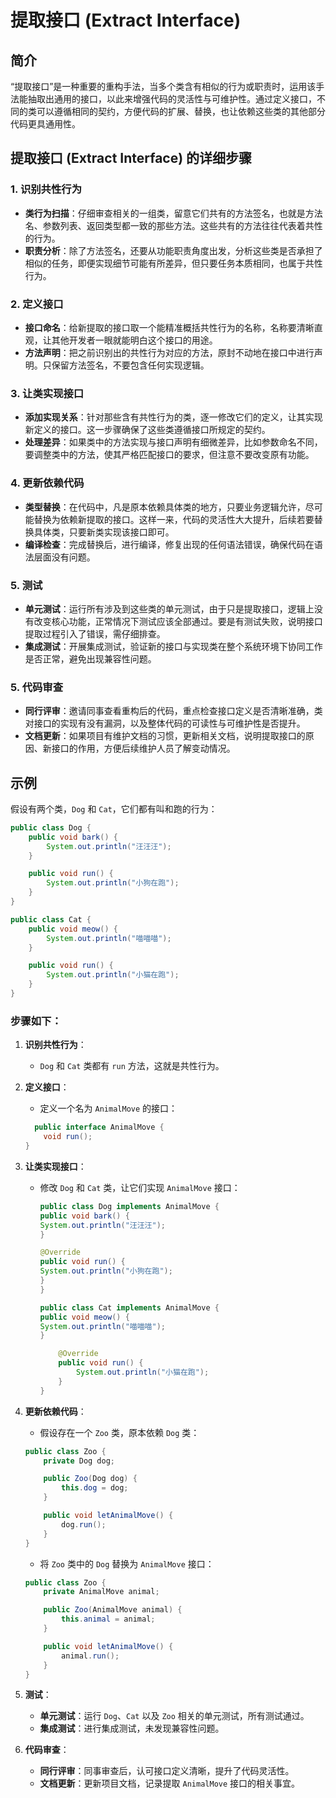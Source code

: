 # 提取接口 (Extract Interface)

## 简介

“提取接口”是一种重要的重构手法，当多个类含有相似的行为或职责时，运用该手法能抽取出通用的接口，以此来增强代码的灵活性与可维护性。通过定义接口，不同的类可以遵循相同的契约，方便代码的扩展、替换，也让依赖这些类的其他部分代码更具通用性。

## 提取接口 (Extract Interface) 的详细步骤

### 1. 识别共性行为

- **类行为扫描**：仔细审查相关的一组类，留意它们共有的方法签名，也就是方法名、参数列表、返回类型都一致的那些方法。这些共有的方法往往代表着共性的行为。
- **职责分析**：除了方法签名，还要从功能职责角度出发，分析这些类是否承担了相似的任务，即便实现细节可能有所差异，但只要任务本质相同，也属于共性行为。

### 2. 定义接口

- **接口命名**：给新提取的接口取一个能精准概括共性行为的名称，名称要清晰直观，让其他开发者一眼就能明白这个接口的用途。
- **方法声明**：把之前识别出的共性行为对应的方法，原封不动地在接口中进行声明。只保留方法签名，不要包含任何实现逻辑。

### 3. 让类实现接口

- **添加实现关系**：针对那些含有共性行为的类，逐一修改它们的定义，让其实现新定义的接口。这一步骤确保了这些类遵循接口所规定的契约。
- **处理差异**：如果类中的方法实现与接口声明有细微差异，比如参数命名不同，要调整类中的方法，使其严格匹配接口的要求，但注意不要改变原有功能。

### 4. 更新依赖代码

- **类型替换**：在代码中，凡是原本依赖具体类的地方，只要业务逻辑允许，尽可能替换为依赖新提取的接口。这样一来，代码的灵活性大大提升，后续若要替换具体类，只要新类实现该接口即可。
- **编译检查**：完成替换后，进行编译，修复出现的任何语法错误，确保代码在语法层面没有问题。

### 5. 测试

- **单元测试**：运行所有涉及到这些类的单元测试，由于只是提取接口，逻辑上没有改变核心功能，正常情况下测试应该全部通过。要是有测试失败，说明接口提取过程引入了错误，需仔细排查。
- **集成测试**：开展集成测试，验证新的接口与实现类在整个系统环境下协同工作是否正常，避免出现兼容性问题。

### 5. 代码审查

- **同行评审**：邀请同事查看重构后的代码，重点检查接口定义是否清晰准确，类对接口的实现有没有漏洞，以及整体代码的可读性与可维护性是否提升。
- **文档更新**：如果项目有维护文档的习惯，更新相关文档，说明提取接口的原因、新接口的作用，方便后续维护人员了解变动情况。

## 示例

假设有两个类，`Dog` 和 `Cat`，它们都有叫和跑的行为：

```java
public class Dog {
    public void bark() {
        System.out.println("汪汪汪");
    }

    public void run() {
        System.out.println("小狗在跑");
    }
}

public class Cat {
    public void meow() {
        System.out.println("喵喵喵");
    }

    public void run() {
        System.out.println("小猫在跑");
    }
}
```

### 步骤如下：

1. **识别共性行为**：
    - `Dog` 和 `Cat` 类都有 `run` 方法，这就是共性行为。
2. **定义接口**：
    - 定义一个名为 `AnimalMove` 的接口：
   ```java
     public interface AnimalMove {
       void run();
   }
   ```

3. **让类实现接口**：
    - 修改 `Dog` 和 `Cat` 类，让它们实现 `AnimalMove` 接口：
       ```java
       public class Dog implements AnimalMove {
       public void bark() {
       System.out.println("汪汪汪");
       }
    
       @Override
       public void run() {
       System.out.println("小狗在跑");
       }
       }
    
       public class Cat implements AnimalMove {
       public void meow() {
       System.out.println("喵喵喵");
       }
    
           @Override
           public void run() {
               System.out.println("小猫在跑");
           }
       }
       ```
4. **更新依赖代码**：
   - 假设存在一个 `Zoo` 类，原本依赖 `Dog` 类：
   ```java
   public class Zoo {
       private Dog dog;
   
       public Zoo(Dog dog) {
           this.dog = dog;
       }
   
       public void letAnimalMove() {
           dog.run();
       }
   }
   ```
    - 将 `Zoo` 类中的 `Dog` 替换为 `AnimalMove` 接口：
   ```java
   public class Zoo {
       private AnimalMove animal;
   
       public Zoo(AnimalMove animal) {
           this.animal = animal;
       }
   
       public void letAnimalMove() {
           animal.run();
       }
   }
   ```
5. **测试**：
    - **单元测试**：运行 `Dog`、`Cat` 以及 `Zoo` 相关的单元测试，所有测试通过。
    - **集成测试**：进行集成测试，未发现兼容性问题。
6. **代码审查**：
    - **同行评审**：同事审查后，认可接口定义清晰，提升了代码灵活性。
    - **文档更新**：更新项目文档，记录提取 `AnimalMove` 接口的相关事宜。 